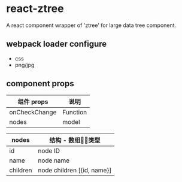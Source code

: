 # react-ztree

A react component wrapper of 'ztree' for large data tree component.

## webpack loader configure

- css
- png/jpg

## component props

| 组件 props  | 说明 |
| ------------- | ------------- |
| onCheckChange | Function |
| nodes | model |


| nodes | 结构 - 数组类型 |
| ---- | ---- |
| id | node ID|
| name | node name |
| children | node children [{id, name}] |
